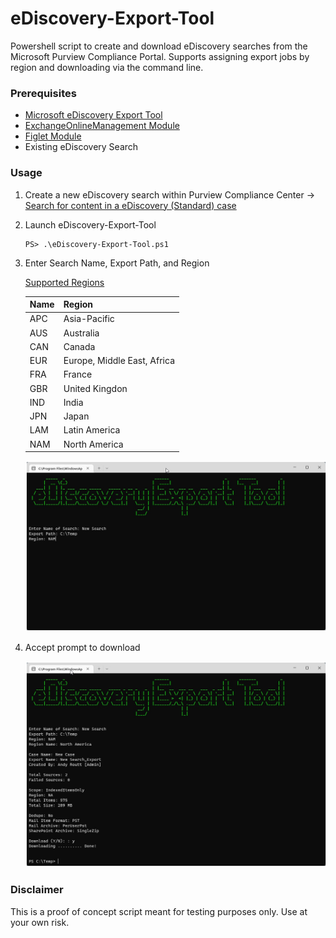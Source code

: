 # eDiscovery-Export-Tool

Powershell script to create and download eDiscovery searches from the Microsoft Purview Compliance Portal. Supports assigning export jobs by region and downloading via the command line.

### Prerequisites

- [Microsoft eDiscovery Export Tool](https://complianceclientsdf.blob.core.windows.net/v16/Microsoft.Office.Client.Discovery.UnifiedExportTool.application)
- [ExchangeOnlineManagement Module](https://www.powershellgallery.com/packages/ExchangeOnlineManagement/)
- [Figlet Module](https://www.powershellgallery.com/packages/Figlet/)
- Existing eDiscovery Search

### Usage

1. Create a new eDiscovery search within Purview Compliance Center &rarr; [Search for content in a eDiscovery (Standard) case](https://learn.microsoft.com/en-us/microsoft-365/compliance/ediscovery-search-for-content?source=recommendations&view=o365-worldwide)
	<p>

2. Launch eDiscovery-Export-Tool

	```
	PS> .\eDiscovery-Export-Tool.ps1
	```

3. Enter Search Name, Export Path, and Region

	[Supported Regions](https://learn.microsoft.com/en-us/powershell/module/exchange/set-compliancesecurityfilter?view=exchange-ps#-region)

	| Name |            Region           |
	|------|-----------------------------|
	| APC  | Asia-Pacific                |
	| AUS  | Australia                   |
	| CAN  | Canada                      |
	| EUR  | Europe, Middle East, Africa |
	| FRA  | France                      |
	| GBR  | United Kingdon              |
	| IND  | India                       |
	| JPN  | Japan                       |
	| LAM  | Latin America               |
	| NAM  | North America               |


	<img src="imgs/image-1.jpg" style="border: 1px solid white">

4. Accept prompt to download

	<img src="imgs/image-2.jpg" style="border: 1px solid white">

### Disclaimer

This is a proof of concept script meant for testing purposes only. Use at your own risk.
